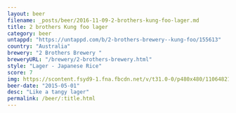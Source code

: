```yaml
---
layout: beer
filename: _posts/beer/2016-11-09-2-brothers-kung-foo-lager.md
title: 2 brothers Kung foo lager
category: beer
untappd: "https://untappd.com/b/2-brothers-brewery--kung-foo/155613"
country: "Australia"
brewery: "2 Brothers Brewery "
breweryURL: "/brewery/2-brothers-brewery.html"
style: "Lager - Japanese Rice"
score: 7
img: https://scontent.fsyd9-1.fna.fbcdn.net/v/t31.0-0/p480x480/11064821_10153268299353745_7595281458401637305_o.jpg?_nc_cat=102&_nc_sid=e007fa&_nc_ohc=Av0L4njvfOAAX_rZf-v&_nc_ht=scontent.fsyd9-1.fna&tp=6&oh=024ce615f10aa4f2464c66b4723afb9f&oe=5F958C71
beer-date: "2015-05-01"
desc: "Like a tangy lager"
permalink: /beer/:title.html
---
```

